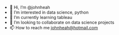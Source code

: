 - 👋 Hi, I’m @johnheah
- 👀 I’m interested in data science, python
- 🌱 I’m currently learning tableau
- 💞️ I’m looking to collaborate on data science projects
- 📫 How to reach me johnheah@hotmail.com

<!---
johnheah/johnheah is a ✨ special ✨ repository because its `README.md` (this file) appears on your GitHub profile.
You can click the Preview link to take a look at your changes.
--->
